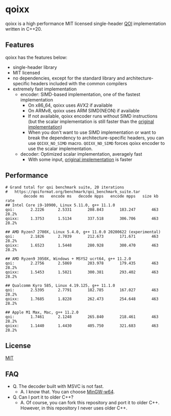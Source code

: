 # qoixx

qoixx is a high performance MIT licensed single-header [QOI](https://github.com/phoboslab/qoi) implementation written in C++20.

## Features

qoixx has the features below:

- single-header library
- MIT licensed
- no dependencies, except for the standard library and architecture-specific headers included with the common compilers
- extremely fast implementation
    - encoder: SIMD-based implementation, one of the fastest implementation
        - On x86_64, qoixx uses AVX2 if available
        - On ARMv8, qoixx uses ARM SIMD(NEON) if available
        - If not available, qoixx encoder runs without SIMD instructions (but the scalar implementation is still faster than the [original implementation](https://github.com/phoboslab/qoi))
        - When you don't want to use SIMD implementation or want to break the dependency to architecture-specific headers, you can use `QOIXX_NO_SIMD` macro. `QOIXX_NO_SIMD` forces qoixx encoder to use the scalar implementation.
    - decoder: Optimized scalar implementation, averagely fast
        - With some input, [original implementation](https://github.com/phoboslab/qoi) is faster

## Performance

```
# Grand total for qoi benchmark suite, 20 iterations
#   https://qoiformat.org/benchmark/qoi_benchmark_suite.tar
        decode ms   encode ms   decode mpps   encode mpps   size kb    rate
## Intel Core i9-10900, Linux 5.11.0, g++ 11.1.0
qoi:       2.2226      2.5331       208.843       183.247       463   28.2%
qoixx:     1.3753      1.5134       337.518       306.706       463   28.2%

## AMD Ryzen7 2700X, Linux 5.4.0, g++ 11.0.0 20200622 (experimental)
qoi:       2.1826      2.7039       212.673       171.671       463   28.2%
qoixx:     1.6523      1.5448       280.928       300.470       463   28.2%

## AMD Ryzen9 3950X, Windows + MSYS2 ucrt64, g++ 11.2.0
qoi:       2.2756      2.5869       203.978       179.435       463   28.2%
qoixx:     1.5453      1.5821       300.381       293.402       463   28.2%

## Qualcomm Kyro 585, Linux 4.19.125, g++ 11.1.0
qoi:       2.5395      2.7791       182.785       167.027       463   28.2%
qoixx:     1.7685      1.8228       262.473       254.648       463   28.2%

## Apple M1 Max, Mac, g++ 11.2.0
qoi:       1.7461      2.1248       265.840       218.461       463   28.2%
qoixx:     1.1440      1.4430       405.750       321.683       463   28.2%
```

## License

[MIT](https://github.com/wx257osn2/qoixx/blob/master/LICENSE)

## FAQ

- Q. The decoder built with MSVC is not fast.
    - A. I know that. You can choose [MinGW-w64](https://www.mingw-w64.org/).
- Q. Can I port it to older C++?
    - A. Of course, you can fork this repository and port it to older C++.
         However, in this repository I never uses older C++.
